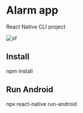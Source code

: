 # Alarm app

React Native CLI project

![sf](https://user-images.githubusercontent.com/58065184/171998650-51955624-7abb-4adf-85ec-6ee57a3caa67.png)

## Install 
npm install

## Run Android

npx react-native run-android
